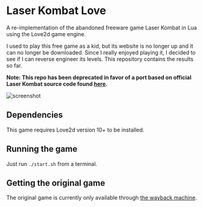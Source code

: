 # Laser Kombat Love
A re-implementation of the abandoned freeware game Laser Kombat in Lua using the Love2d game engine.

I used to play this free game as a kid, but its website is no longer up and it can no longer be downloaded. Since I really enjoyed playing it, I decided to see if I can reverse engineer its levels. This repository contains the results so far.

**Note: This repo has been deprecated in favor of a port based on official Laser Kombat source code found [here](https://github.com/sharkwouter/laserkombat).**

![screenshot](src/images/MAINK.png?raw=true)

## Dependencies
This game requires Love2d version 10+ to be installed.

## Running the game
Just run ``./start.sh`` from a terminal.

## Getting the original game
The original game is currently only available through [the wayback machine](https://web.archive.org/web/20051210131238/http://www.olympus.net/personal/dewey/laser/).
